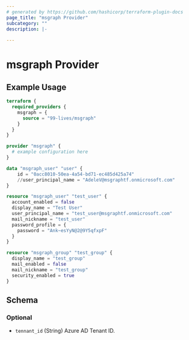 ```yaml
---
# generated by https://github.com/hashicorp/terraform-plugin-docs
page_title: "msgraph Provider"
subcategory: ""
description: |-
  
---
```


# msgraph Provider



## Example Usage

```terraform
terraform {
  required_providers {
    msgraph = {
      source = "99-lives/msgraph"
    }
  }
}

provider "msgraph" {
  # example configuration here
}

data "msgraph_user" "user" {
	id = "0acc8010-50ea-4a54-bd71-ec485d425a74"
	//user_principal_name = "AdeleV@msgraphtf.onmicrosoft.com"
}

resource "msgraph_user" "test_user" {
  account_enabled = false
  display_name = "Test User"
  user_principal_name = "test_user@msgraphtf.onmicrosoft.com"
  mail_nickname = "test_user"
  password_profile = {
    password = "Ank~esYyN@2@9Y5qfxpF"
  }
}

resource "msgraph_group" "test_group" {
  display_name = "test_group"
  mail_enabled = false
  mail_nickname = "test_group"
  security_enabled = true
}
```

<!-- schema generated by tfplugindocs -->
## Schema

### Optional

- `tennant_id` (String) Azure AD Tenant ID.
